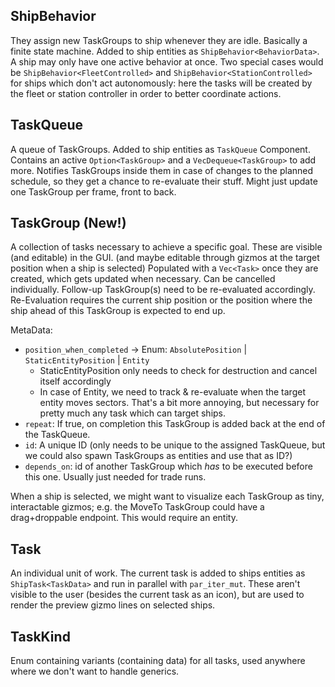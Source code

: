 ## ShipBehavior
They assign new TaskGroups to ship whenever they are idle. Basically a finite state machine.
Added to ship entities as `ShipBehavior<BehaviorData>`.
A ship may only have one active behavior at once.
Two special cases would be `ShipBehavior<FleetControlled>` and `ShipBehavior<StationControlled>` for ships which don't act autonomously: here the tasks will be created by the fleet or station controller in order to better coordinate actions. 

## TaskQueue
A queue of TaskGroups.
Added to ship entities as `TaskQueue` Component.
Contains an active `Option<TaskGroup>` and a `VecDequeue<TaskGroup>` to add more.
Notifies TaskGroups inside them in case of changes to the planned schedule, so they get a chance to re-evaluate their stuff. Might just update one TaskGroup per frame, front to back.

## TaskGroup (New!)
A collection of tasks necessary to achieve a specific goal. 
These are visible (and editable) in the GUI. (and maybe editable through gizmos at the target position when a ship is selected)
Populated with a `Vec<Task>` once they are created, which gets updated when necessary.
Can be cancelled individually. Follow-up TaskGroup(s) need to be re-evaluated accordingly.
Re-Evaluation requires the current ship position or the position where the ship ahead of this TaskGroup is expected to end up.

MetaData: 
- `position_when_completed` -> Enum: `AbsolutePosition` | `StaticEntityPosition` | `Entity`
  - StaticEntityPosition only needs to check for destruction and cancel itself accordingly 
  - In case of Entity, we need to track & re-evaluate when the target entity moves sectors. That's a bit more annoying, but necessary for pretty much any task which can target ships.
- `repeat`: If true, on completion this TaskGroup is added back at the end of the TaskQueue.
- `id`: A unique ID (only needs to be unique to the assigned TaskQueue, but we could also spawn TaskGroups as entities and use that as ID?)
- `depends_on`: id of another TaskGroup which *has* to be executed before this one. Usually just needed for trade runs. 

When a ship is selected, we might want to visualize each TaskGroup as tiny, interactable gizmos; e.g. the MoveTo TaskGroup could have a drag+droppable endpoint. This would require an entity.

## Task
An individual unit of work. The current task is added to ships entities as `ShipTask<TaskData>` and run in parallel with `par_iter_mut`.
These aren't visible to the user (besides the current task as an icon), but are used to render the preview gizmo lines on selected ships.

## TaskKind
Enum containing variants (containing data) for all tasks, used anywhere where we don't want to handle generics. 